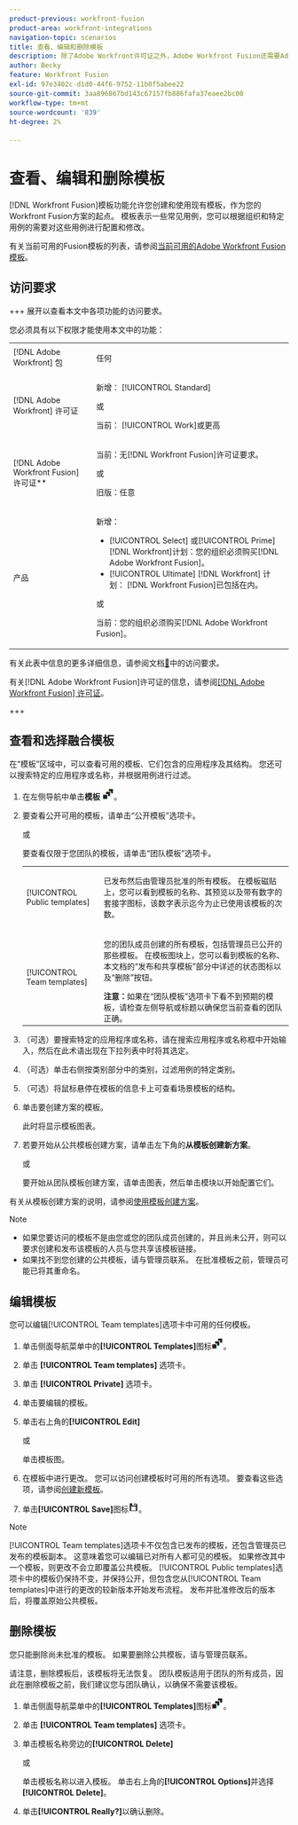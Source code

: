 ```yaml
---
product-previous: workfront-fusion
product-area: workfront-integrations
navigation-topic: scenarios
title: 查看、编辑和删除模板
description: 除了Adobe Workfront许可证之外，Adobe Workfront Fusion还需要Adobe Workfront Fusion许可证。
author: Becky
feature: Workfront Fusion
exl-id: 97e3402c-d1d0-44f6-9752-11b0f5abee22
source-git-commit: 3aa896867bd143c67157fb886fafa37eaee2bc00
workflow-type: tm+mt
source-wordcount: '839'
ht-degree: 2%

---
```


# 查看、编辑和删除模板

[!DNL Workfront Fusion]模板功能允许您创建和使用现有模板，作为您的Workfront Fusion方案的起点。 模板表示一些常见用例，您可以根据组织和特定用例的需要对这些用例进行配置和修改。

有关当前可用的Fusion模板的列表，请参阅[当前可用的Adobe Workfront Fusion模板](/help/workfront-fusion/create-and-manage-templates/currently-available-fusion-templates.md)。

## 访问要求

+++ 展开以查看本文中各项功能的访问要求。

您必须具有以下权限才能使用本文中的功能：

<table style="table-layout:auto">
 <col> 
 <col> 
 <tbody> 
  <tr> 
   <td role="rowheader">[!DNL Adobe Workfront] 包</td> 
   <td> <p>任何</p> </td> 
  </tr> 
  <tr data-mc-conditions=""> 
   <td role="rowheader">[!DNL Adobe Workfront] 许可证</td> 
   <td> <p>新增： [!UICONTROL Standard]</p><p>或</p><p>当前： [!UICONTROL Work]或更高</p> </td> 
  </tr> 
  <tr> 
   <td role="rowheader">[!DNL Adobe Workfront Fusion] 许可证**</td> 
   <td>
   <p>当前：无[!DNL Workfront Fusion]许可证要求。</p>
   <p>或</p>
   <p>旧版：任意 </p>
   </td> 
  </tr> 
  <tr> 
   <td role="rowheader">产品</td> 
   <td>
   <p>新增：</p> <ul><li>[!UICONTROL Select] 或[!UICONTROL Prime] [!DNL Workfront]计划：您的组织必须购买[!DNL Adobe Workfront Fusion]。</li><li>[!UICONTROL Ultimate] [!DNL Workfront] 计划： [!DNL Workfront Fusion]已包括在内。</li></ul>
   <p>或</p>
   <p>当前：您的组织必须购买[!DNL Adobe Workfront Fusion]。</p>
   </td> 
  </tr>
 </tbody> 
</table>

有关此表中信息的更多详细信息，请参阅文档[&#128279;](/help/workfront-fusion/references/licenses-and-roles/access-level-requirements-in-documentation.md)中的访问要求。

有关[!DNL Adobe Workfront Fusion]许可证的信息，请参阅[[!DNL Adobe Workfront Fusion] 许可证](/help/workfront-fusion/set-up-and-manage-workfront-fusion/licensing-operations-overview/license-automation-vs-integration.md)。

+++

## 查看和选择融合模板

在“模板”区域中，可以查看可用的模板、它们包含的应用程序及其结构。 您还可以搜索特定的应用程序或名称，并根据用例进行过滤。

1. 在左侧导航中单击&#x200B;**模板** ![模板图标](assets/templates-icon.png)。
1. 要查看公开可用的模板，请单击“公开模板”选项卡。

   或

   要查看仅限于您团队的模板，请单击“团队模板”选项卡。



   <table style="table-layout:auto"> 
    <col> 
    <col> 
    <tbody> 
     <tr> 
      <td role="rowheader">[!UICONTROL Public templates]</td> 
      <td> <p> 已发布然后由管理员批准的所有模板。 在模板磁贴上，您可以看到模板的名称、其预览以及带有数字的套接字图标，该数字表示迄今为止已使用该模板的次数。</p> </td> 
     </tr> 
     <tr> 
      <td role="rowheader">[!UICONTROL Team templates]</td> 
      <td> <p>您的团队成员创建的所有模板，包括管理员已公开的那些模板。 在模板图块上，您可以看到模板的名称、本文档的“发布和共享模板”部分中详述的状态图标以及“删除”按钮。</p> <b>注意：</b>如果在“团队模板”选项卡下看不到预期的模板，请检查左侧导航或标题以确保您当前查看的团队正确。</td> 
     </tr> 
    </tbody> 
   </table>
1. （可选）要搜索特定的应用程序或名称，请在搜索应用程序或名称框中开始输入，然后在此术语出现在下拉列表中时将其选定。
1. （可选）单击右侧按类别部分中的类别，过滤用例的特定类别。
1. （可选）将鼠标悬停在模板的信息卡上可查看场景模板的结构。
1. 单击要创建方案的模板。

   此时将显示模板图表。

1. 若要开始从公共模板创建方案，请单击左下角的&#x200B;**从模板创建新方案**。

   或


   要开始从团队模板创建方案，请单击图表，然后单击模块以开始配置它们。

有关从模板创建方案的说明，请参阅[使用模板创建方案](/help/workfront-fusion/create-and-manage-templates/create-scenarios-with-fusion-templates.md)。



>[!NOTE]
>
>* 如果您要访问的模板不是由您或您的团队成员创建的，并且尚未公开，则可以要求创建和发布该模板的人员与您共享该模板链接。
>* 如果找不到您创建的公共模板，请与管理员联系。 在批准模板之前，管理员可能已将其重命名。

## 编辑模板

您可以编辑[!UICONTROL Team templates]选项卡中可用的任何模板。

1. 单击侧面导航菜单中的&#x200B;**[!UICONTROL Templates]**&#x200B;图标![模板图标](assets/templates-icon.png)。
1. 单击 **[!UICONTROL Team templates]** 选项卡。
1. 单击 **[!UICONTROL Private]** 选项卡。
1. 单击要编辑的模板。
1. 单击右上角的&#x200B;**[!UICONTROL Edit]**

   或

   单击模板图。

1. 在模板中进行更改。 您可以访问创建模板时可用的所有选项。 要查看这些选项，请参阅[创建新模板](/help/workfront-fusion/create-and-manage-templates/create-new-fusion-templates.md)。
1. 单击&#x200B;**[!UICONTROL Save]**&#x200B;图标![保存图标](assets/save-icon.png)。

>[!NOTE]
>
>[!UICONTROL Team templates]选项卡不仅包含已发布的模板，还包含管理员已发布的模板副本。 这意味着您可以编辑已对所有人都可见的模板。 如果修改其中一个模板，则更改不会立即覆盖公共模板。 [!UICONTROL Public templates]选项卡中的模板仍保持不变，并保持公开，但包含您从[!UICONTROL Team templates]中进行的更改的较新版本开始发布流程。 发布并批准修改后的版本后，将覆盖原始公共模板。

## 删除模板

您只能删除尚未批准的模板。 如果要删除公共模板，请与管理员联系。

请注意，删除模板后，该模板将无法恢复。 团队模板适用于团队的所有成员，因此在删除模板之前，我们建议您与团队确认，以确保不需要该模板。

1. 单击侧面导航菜单中的&#x200B;**[!UICONTROL Templates]**&#x200B;图标![模板图标](assets/templates-icon.png)。
1. 单击 **[!UICONTROL Team templates]** 选项卡。
1. 单击模板名称旁边的&#x200B;**[!UICONTROL Delete]**

   或

   单击模板名称以进入模板。 单击右上角的&#x200B;**[!UICONTROL Options]**&#x200B;并选择&#x200B;**[!UICONTROL Delete]**。

1. 单击&#x200B;**[!UICONTROL Really?]**&#x200B;以确认删除。
